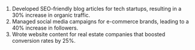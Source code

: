 1. Developed SEO-friendly blog articles for tech startups, resulting in a 30% increase in organic traffic.
2. Managed social media campaigns for e-commerce brands, leading to a 40% increase in followers.
3. Wrote website content for real estate companies that boosted conversion rates by 25%.
